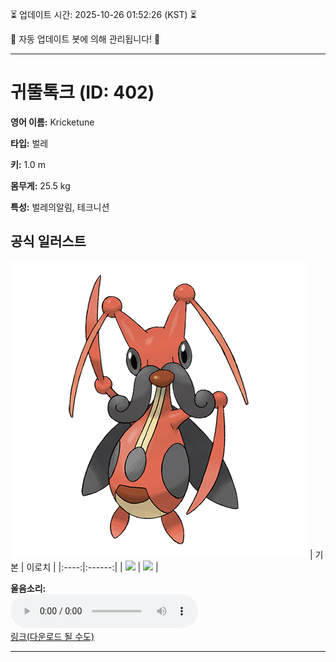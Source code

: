 
⏳ 업데이트 시간: 2025-10-26 01:52:26 (KST) ⏳

🤖 자동 업데이트 봇에 의해 관리됩니다! 🤖

---

# 귀뚤톡크 (ID: 402)
**영어 이름:** Kricketune

**타입:** 벌레

**키:** 1.0 m

**몸무게:** 25.5 kg

**특성:** 벌레의알림, 테크니션

## 공식 일러스트
![](https://raw.githubusercontent.com/PokeAPI/sprites/master/sprites/pokemon/other/official-artwork/402.png)
| 기본 | 이로치 |
|:----:|:------:|
| <img src="http://play.pokemonshowdown.com/sprites/ani/kricketune.gif" width="200"> | <img src="http://play.pokemonshowdown.com/sprites/ani-shiny/kricketune.gif" width="200"> |

**울음소리:**<br><audio controls src="https://raw.githubusercontent.com/PokeAPI/cries/main/cries/pokemon/latest/402.ogg"></audio><br> [링크(다운로드 될 수도)](https://raw.githubusercontent.com/PokeAPI/cries/main/cries/pokemon/latest/402.ogg)


---
